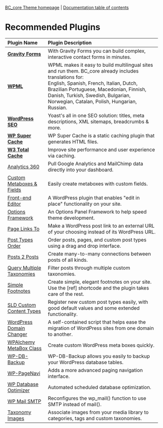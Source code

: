 [BC_core Theme homepage](http://www.bc_coretheme.com/) | [Documentation
table of contents](TOC.md)

# Recommended Plugins

| **Plugin Name** | **Plugin Description**
|:----------------|:----------------------
| [**Gravity Forms**](http://www.bc_coretheme.com/gravity-forms/) | With Gravity Forms you can build complex, interactive contact forms in minutes.
| [**WPML**](http://www.bc_coretheme.com/wpml/) | WPML makes it easy to build multilingual sites and run them. BC_core already includes translations for:<br> English, Spanish, French, Italian, Dutch, Brazilian Portuguese, Macedonian, Finnish, Danish, Turkish, Swedish, Bulgarian, Norwegian, Catalan, Polish, Hungarian, Russian.
| [**WordPress SEO**](http://yoast.com/wordpress/seo/) | Yoast's all in one SEO solution: titles, meta descriptions, XML sitemaps, breadcrumbs & more.
| [**WP Super Cache**](http://wordpress.org/extend/plugins/wp-super-cache/) | WP Super Cache is a static caching plugin that generates HTML files.
| [**W3 Total Cache**](http://wordpress.org/extend/plugins/w3-total-cache/) | Improve site performance and user experience via caching.
| [Analytics 360](http://wordpress.org/extend/plugins/analytics360/) | Pull Google Analytics and MailChimp data directly into your dashboard.
| [Custom Metaboxes & Fields](https://github.com/jaredatch/Custom-Metaboxes-and-Fields-for-WordPress) | Easily create metaboxes with custom fields.
| [Front-end Editor](http://scribu.net/wordpress/front-end-editor) | A WordPress plugin that enables "edit in place" functionality on your site.
| [Options Framework](https://github.com/devinsays/options-framework-plugin) | An Options Panel Framework to help speed theme development.
| [Page Links To](http://wordpress.org/extend/plugins/page-links-to/) | Make a WordPress post link to an external URL of your choosing instead of its WordPress URL.
| [Post Types Order](http://wordpress.org/extend/plugins/post-types-order/) | Order  posts, pages, and custom post types using a drag and drop interface.
| [Posts 2 Posts](http://scribu.net/wordpress/posts-to-posts) | Create many-to-many connections between posts of all kinds.
| [Query Multiple Taxonomies](http://scribu.net/wordpress/query-multiple-taxonomies) | Filter posts through multiple custom taxonomies.
| [Simple Footnotes](http://wordpress.org/extend/plugins/simple-footnotes/) | Create simple, elegant footnotes on your site. Use the [ref] shortcode and the plugin takes care of the rest.
| [SLD Custom Content Types](https://github.com/jkudish/sld-custom-content-and-taxonomies) | Register new custom post types easily, with good default values and some extended functionality.
| [WordPress Domain Changer](https://github.com/veloper/WordPress-Domain-Changer) | A self-contained script that helps ease the migration of WordPress sites from one domain to another.
| [WPAlchemy MetaBox Class](http://www.farinspace.com/wpalchemy-metabox/) | Create custom WordPress meta boxes quickly.
| [WP-DB-Backup](http://wordpress.org/extend/plugins/wp-db-backup/) | WP-DB-Backup allows you easily to backup your WordPress database tables.
| [WP-PageNavi](http://wordpress.org/extend/plugins/wp-pagenavi/) | Adds a more advanced paging navigation interface.
| [WP Database Optimizer](http://www.matthewaprice.com/wp-database-optimizer/) | Automated scheduled database optimization.
| [WP Mail SMTP](http://wordpress.org/extend/plugins/wp-mail-smtp/) | Reconfigures the wp_mail() function to use SMTP instead of mail().
| [Taxonomy Images](http://wordpress.org/extend/plugins/taxonomy-images/) | Associate images from your media library to categories, tags and custom taxonomies.